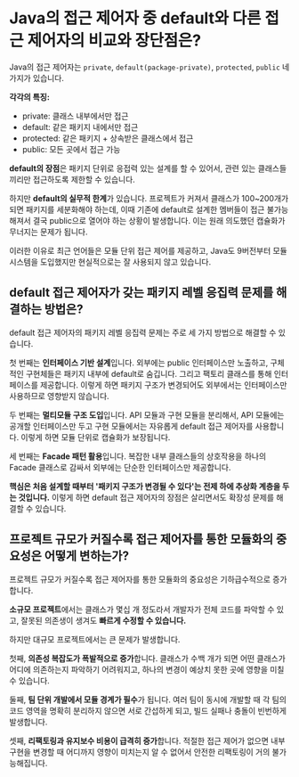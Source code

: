 # Java의 접근 제어자 중 default와 다른 접근 제어자의 비교와 장단점은?

Java의 접근 제어자는 `private`, `default(package-private)`, `protected`, `public` 네 가지가 있습니다.

**각각의 특징:**

- private: 클래스 내부에서만 접근
- default: 같은 패키지 내에서만 접근
- protected: 같은 패키지 + 상속받은 클래스에서 접근
- public: 모든 곳에서 접근 가능

**default의 장점**은 패키지 단위로 응접력 있는 설계를 할 수 있어서, 관련 있는 클래스들끼리만 접근하도록 제한할 수 있습니다.

하지만 **default의 실무적 한계**가 있습니다. 프로젝트가 커져서 클래스가 100~200개가 되면 패키지를 세분화해야 하는데, 이때 기존에 default로 설계한 멤버들이 접근 불가능해져서 결국 public으로 열어야 하는 상황이 발생합니다. 이는 원래 의도했던 캡슐화가 무너지는 문제가 됩니다.

이러한 이유로 최근 언어들은 모듈 단위 접근 제어를 제공하고, Java도 9버전부터 모듈 시스템을 도입했지만 현실적으로는 잘 사용되지 않고 있습니다.

## default 접근 제어자가 갖는 패키지 레벨 응집력 문제를 해결하는 방법은?

default 접근 제어자의 패키지 레벨 응집력 문제는 주로 세 가지 방법으로 해결할 수 있습니다.

첫 번째는 **인터페이스 기반 설계**입니다. 외부에는 public 인터페이스만 노출하고, 구체적인 구현체들은 패키지 내부에 default로 숨깁니다. 그리고 팩토리 클래스를 통해 인터페이스를 제공합니다. 이렇게 하면 패키지 구조가 변경되어도 외부에서는 인터페이스만 사용하므로 영향받지 않습니다.

두 번째는 **멀티모듈 구조 도입**입니다. API 모듈과 구현 모듈을 분리해서, API 모듈에는 공개할 인터페이스만 두고 구현 모듈에서는 자유롭게 default 접근 제어자를 사용합니다. 이렇게 하면 모듈 단위로 캡슐화가 보장됩니다.

세 번째는 **Facade 패턴 활용**입니다. 복잡한 내부 클래스들의 상호작용을 하나의 Facade 클래스로 감싸서 외부에는 단순한 인터페이스만 제공합니다.

**핵심은 처음 설계할 때부터 '패키지 구조가 변경될 수 있다'는 전제 하에 추상화 계층을 두는 것입니다.** 이렇게 하면 default 접근 제어자의 장점은 살리면서도 확장성 문제를 해결할 수 있습니다.

## 프로젝트 규모가 커질수록 접근 제어자를 통한 모듈화의 중요성은 어떻게 변하는가?

프로젝트 규모가 커질수록 접근 제어자를 통한 모듈화의 중요성은 기하급수적으로 증가합니다.

**소규모 프로젝트**에서는 클래스가 몇십 개 정도라서 개발자가 전체 코드를 파악할 수 있고, 잘못된 의존생이 생겨도 **빠르게 수정할 수 있습니다.**

하지만 대규모 프로젝트에서는 큰 문제가 발생합니다.

첫째, **의존성 복잡도가 폭발적으로 증가**합니다. 클래스가 수백 개가 되면 어떤 클래스가 어디에 의존하는지 파악하기 어려워지고, 하나의 변경이 예상치 못한 곳에 영향을 미칠 수 있습니다.

둘째, **팀 단위 개발에서 모듈 경계가 필수**가 됩니다. 여러 팀이 동시에 개발할 때 각 팀의 코드 영역을 명확히 분리하지 않으면 서로 간섭하게 되고, 빌드 실패나 충돌이 빈번하게 발생합니다.

셋째, **리팩토링과 유지보수 비용이 급격히 증가**합니다. 적절한 접근 제어가 없으면 내부 구현을 변경할 때 어디까지 영향이 미치는지 알 수 없어서 안전한 리팩토링이 거의 불가능해집니다.
